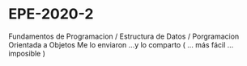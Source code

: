 # EPE-2020-2
Fundamentos de Programacion / Estructura de Datos / Porgramacion Orientada a Objetos
Me lo enviaron ...y lo comparto ( ... más fácil ... imposible )
